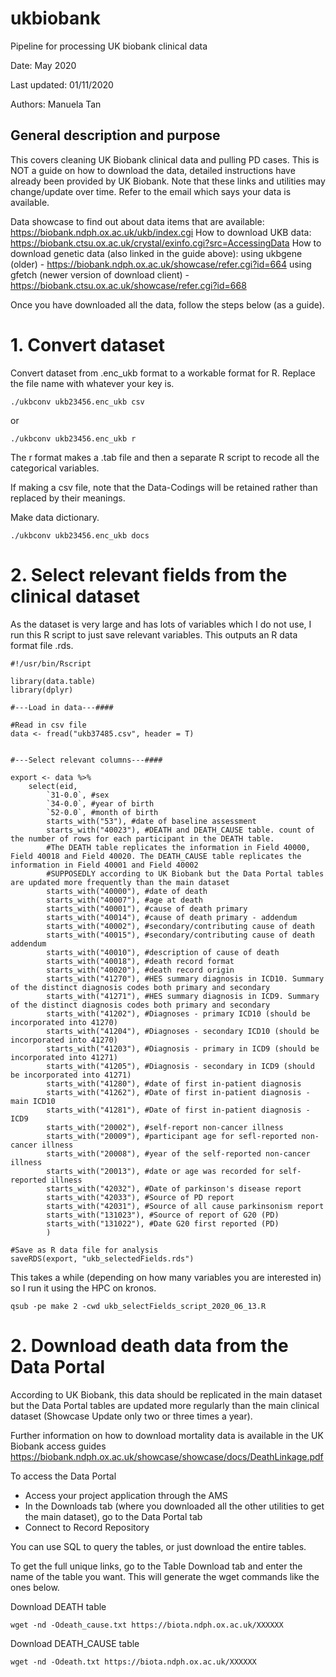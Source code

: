 # ukbiobank
Pipeline for processing UK biobank clinical data

Date: May 2020

Last updated: 01/11/2020

Authors: Manuela Tan

## General description and purpose

This covers cleaning UK Biobank clinical data and pulling PD cases. This is NOT a guide on how to download the data, detailed instructions have already been provided by UK Biobank. Note that these links and utilities may change/update over time. Refer to the email which says your data is available.

Data showcase to find out about data items that are available: https://biobank.ndph.ox.ac.uk/ukb/index.cgi
How to download UKB data: https://biobank.ctsu.ox.ac.uk/crystal/exinfo.cgi?src=AccessingData
How to download genetic data (also linked in the guide above): 
using ukbgene (older) - https://biobank.ndph.ox.ac.uk/showcase/refer.cgi?id=664
using gfetch (newer version of download client) - https://biobank.ctsu.ox.ac.uk/showcase/refer.cgi?id=668

Once you have downloaded all the data, follow the steps below (as a guide).


# 1. Convert dataset

Convert dataset from .enc_ukb format to a workable format for R. Replace the file name with whatever your key is.

```
./ukbconv ukb23456.enc_ukb csv
```
or

```
./ukbconv ukb23456.enc_ukb r
```
The r format makes a .tab file and then a separate R script to recode all the categorical variables.

If making a csv file, note that the Data-Codings will be retained rather than replaced by their meanings.


Make data dictionary.
```
./ukbconv ukb23456.enc_ukb docs
```


# 2. Select relevant fields from the clinical dataset

As the dataset is very large and has lots of variables which I do not use, I run this R script to just save relevant variables. This outputs an R data format file .rds.

```
#!/usr/bin/Rscript

library(data.table)
library(dplyr)

#---Load in data---####

#Read in csv file
data <- fread("ukb37485.csv", header = T)


#---Select relevant columns---####

export <- data %>%
	select(eid, 
		`31-0.0`, #sex
		`34-0.0`, #year of birth
		`52-0.0`, #month of birth
		starts_with("53"), #date of baseline assessment
		starts_with("40023"), #DEATH and DEATH_CAUSE table. count of the number of rows for each participant in the DEATH table.
		#The DEATH table replicates the information in Field 40000, Field 40018 and Field 40020. The DEATH_CAUSE table replicates the information in Field 40001 and Field 40002
		#SUPPOSEDLY according to UK Biobank but the Data Portal tables are updated more frequently than the main dataset 
		starts_with("40000"), #date of death
		starts_with("40007"), #age at death
		starts_with("40001"), #cause of death primary
		starts_with("40014"), #cause of death primary - addendum
		starts_with("40002"), #secondary/contributing cause of death
		starts_with("40015"), #secondary/contributing cause of death addendum
		starts_with("40010"), #description of cause of death
		starts_with("40018"), #death record format
		starts_with("40020"), #death record origin
		starts_with("41270"), #HES summary diagnosis in ICD10. Summary of the distinct diagnosis codes both primary and secondary
		starts_with("41271"), #HES summary diagnosis in ICD9. Summary of the distinct diagnosis codes both primary and secondary
		starts_with("41202"), #Diagnoses - primary ICD10 (should be incorporated into 41270)
		starts_with("41204"), #Diagnoses - secondary ICD10 (should be incorporated into 41270)
		starts_with("41203"), #Diagnosis - primary in ICD9 (should be incorporated into 41271)
		starts_with("41205"), #Diagnosis - secondary in ICD9 (should be incorporated into 41271)
		starts_with("41280"), #date of first in-patient diagnosis
		starts_with("41262"), #Date of first in-patient diagnosis - main ICD10
		starts_with("41281"), #Date of first in-patient diagnosis - ICD9
		starts_with("20002"), #self-report non-cancer illness
		starts_with("20009"), #participant age for sefl-reported non-cancer illness
		starts_with("20008"), #year of the self-reported non-cancer illness
		starts_with("20013"), #date or age was recorded for self-reported illness
		starts_with("42032"), #Date of parkinson's disease report
		starts_with("42033"), #Source of PD report
		starts_with("42031"), #Source of all cause parkinsonism report
		starts_with("131023"), #Source of report of G20 (PD)
		starts_with("131022"), #Date G20 first reported (PD)
		)

#Save as R data file for analysis
saveRDS(export, "ukb_selectedFields.rds")
```

This takes a while (depending on how many variables you are interested in) so I run it using the HPC on kronos. 
```
qsub -pe make 2 -cwd ukb_selectFields_script_2020_06_13.R
```

# 2. Download death data from the Data Portal
According to UK Biobank, this data should be replicated in the main dataset but the Data Portal tables are updated more regularly than the main clinical dataset (Showcase Update only two or three times a year).

Further information on how to download mortality data is available in the UK Biobank access guides
https://biobank.ndph.ox.ac.uk/showcase/showcase/docs/DeathLinkage.pdf

To access the Data Portal
* Access your project application through the AMS
* In the Downloads tab (where you downloaded all the other utilities to get the main dataset), go to the Data Portal tab 
* Connect to Record Repository

You can use SQL to query the tables, or just download the entire tables.

To get the full unique links, go to the Table Download tab and enter the name of the table you want. This will generate the wget commands like the ones below.

Download DEATH table
```
wget -nd -Odeath_cause.txt https://biota.ndph.ox.ac.uk/XXXXXX
```

Download DEATH_CAUSE table
```
wget -nd -Odeath.txt https://biota.ndph.ox.ac.uk/XXXXXX
```

